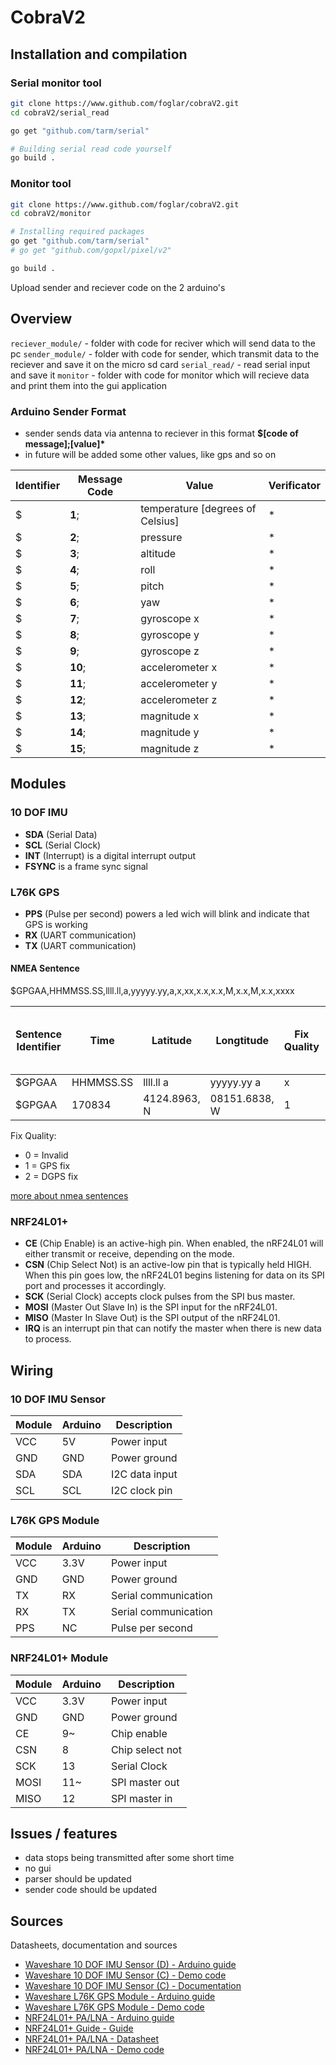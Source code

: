 # CobraV2

## Installation and compilation

### Serial monitor tool

```bash
git clone https://www.github.com/foglar/cobraV2.git
cd cobraV2/serial_read

go get "github.com/tarm/serial"

# Building serial read code yourself
go build .
```

### Monitor tool

```bash
git clone https://www.github.com/foglar/cobraV2.git
cd cobraV2/monitor

# Installing required packages
go get "github.com/tarm/serial"
# go get "github.com/gopxl/pixel/v2"

go build .
```

Upload sender and reciever code on the 2 arduino's

## Overview

`reciever_module/` - folder with code for reciver which will send data to the pc
`sender_module/` - folder with code for sender, which transmit data to the reciever and save it on the micro sd card
`serial_read/` - read serial input and save it
`monitor` - folder with code for monitor which will recieve data and print them into the gui application

### Arduino Sender Format

- sender sends data via antenna to reciever in this format **$[code of message];[value]\***
- in future will be added some other values, like gps and so on

| Identifier | Message Code | Value                            | Verificator |
| ---------- | ------------ | -------------------------------- | ------------|
| $          | **1**;       | temperature [degrees of Celsius] | *           |
| $          | **2**;       | pressure                         | *           |
| $          | **3**;       | altitude                         | *           |
| $          | **4**;       | roll                             | *           |
| $          | **5**;       | pitch                            | *           |
| $          | **6**;       | yaw                              | *           |
| $          | **7**;       | gyroscope x                      | *           |
| $          | **8**;       | gyroscope y                      | *           |
| $          | **9**;       | gyroscope z                      | *           |
| $          | **10**;      | accelerometer x                  | *           |
| $          | **11**;      | accelerometer y                  | *           |
| $          | **12**;      | accelerometer z                  | *           |
| $          | **13**;      | magnitude x                      | *           |
| $          | **14**;      | magnitude y                      | *           |
| $          | **15**;      | magnitude z                      | *           |

## Modules

### 10 DOF IMU

- **SDA** (Serial Data)
- **SCL** (Serial Clock)
- **INT** (Interrupt) is a digital interrupt output
- **FSYNC** is a frame sync signal

### L76K GPS

- **PPS** (Pulse per second) powers a led wich will blink and indicate that GPS is working
- **RX** (UART communication)
- **TX** (UART communication)

#### NMEA Sentence

$GPGAA,HHMMSS.SS,llll.ll,a,yyyyy.yy,a,x,xx,x.x,x.x,M,x.x,M,x.x,xxxx

| Sentence Identifier | Time | Latitude | Longtitude | Fix Quality | Number of Satellites | Horizontal Dilution of Precision | Altitude | Height of geoid above WGS84 ellipsoid | Time since last DGPS update | DGPS reference station id | Checksum |
| ------ | --------- | --------- | ---------- | - | -- | --- | ----- | ----- | --- | ---- | --- |
| $GPGAA | HHMMSS.SS | llll.ll a | yyyyy.yy a | x | xx | x.x | x.x M | x.x M | x.x | xxxx | *hh |
| $GPGAA | 170834 | 4124.8963, N | 08151.6838, W | 1 | 05 | 1.5 | 280.2, M | -34.0, M | blank | blank | *75 |

Fix Quality:

- 0 = Invalid
- 1 = GPS fix
- 2 = DGPS fix

[more about nmea sentences](https://aprs.gids.nl/nmea/)

### NRF24L01+

- **CE** (Chip Enable) is an active-high pin. When enabled, the nRF24L01 will either transmit or receive, depending on the mode.
- **CSN** (Chip Select Not) is an active-low pin that is typically held HIGH. When this pin goes low, the nRF24L01 begins listening for data on its SPI port and processes it accordingly.
- **SCK** (Serial Clock) accepts clock pulses from the SPI bus master.
- **MOSI** (Master Out Slave In) is the SPI input for the nRF24L01.
- **MISO** (Master In Slave Out) is the SPI output of the nRF24L01.
- **IRQ** is an interrupt pin that can notify the master when there is new data to process.

## Wiring

### 10 DOF IMU Sensor

| Module | Arduino | Description    |
| ------ | ------- | -------------- |
| VCC    | 5V      | Power input    |
| GND    | GND     | Power ground   |
| SDA    | SDA     | I2C data input |
| SCL    | SCL     | I2C clock pin  |

### L76K GPS Module

| Module | Arduino | Description          |
| ------ | ------- | -------------------- |
| VCC    | 3.3V    | Power input          |
| GND    | GND     | Power ground         |
| TX     | RX      | Serial communication |
| RX     | TX      | Serial communication |
| PPS    | NC      | Pulse per second     |

### NRF24L01+ Module

| Module | Arduino | Description     |
| ------ | ------- | --------------- |
| VCC    | 3.3V    | Power input     |
| GND    | GND     | Power ground    |
| CE     | 9~      | Chip enable     |
| CSN    | 8       | Chip select not |
| SCK    | 13      | Serial Clock    |
| MOSI   | 11~     | SPI master out  |
| MISO   | 12      | SPI master in   |

## Issues / features

- data stops being transmitted after some short time
- no gui
- parser should be updated
- sender code should be updated

## Sources

Datasheets, documentation and sources

- [Waveshare 10 DOF IMU Sensor (D) - Arduino guide](https://www.waveshare.com/wiki/Template:10_DOF_IMU_Sensor_D_Arduino_Guide)
- [Waveshare 10 DOF IMU Sensor (C) - Demo code](https://files.waveshare.com/upload/c/c1/10_DOF_IMU_Sensor_D_Code.7z)
- [Waveshare 10 DOF IMU Sensor (C) - Documentation](https://www.waveshare.com/wiki/10_DOF_IMU_Sensor_(C))
- [Waveshare L76K GPS Module - Arduino guide](https://www.waveshare.com/wiki/L76K_GPS_Module#Working_With_Arduino)
- [Waveshare L76K GPS Module - Demo code](https://files.waveshare.com/upload/9/94/L76K_GPS_Module_Arduino.zip)
- [NRF24L01+ PA/LNA - Arduino guide](https://lastminuteengineers.com/nrf24l01-arduino-wireless-communication/)
- [NRF24L01+ Guide - Guide](https://navody.dratek.cz/navody-k-produktum/arduino-wifi-modul-nrf24l01.html)
- [NRF24L01+ PA/LNA - Datasheet](doc/nrf24lo1-datasheet.pdf)
- [NRF24L01+ PA/LNA - Demo code](https://img.gme.cz/files/eshop_data/eshop_data/10/775-034/prg.775-034.1.zip)

